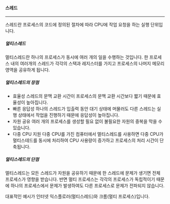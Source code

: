 #### 스레드
---
스레드란 프로세스의 코드에 정의된 절차에 따라 CPU에 작업 요청을 하는 실행 단위입니다.

##### 멀티스레드
멀티스레드란 하나의 프로세스가 동시에 여러 개의 일을 수행하는 것입니다. 한 프로세스 내의 여러개의 스레드가 각각의 스택과 레지스터를 가지고 프로세스의 나머지 메모리 영역을 공유하게 됩니다.

##### 멀티스레드의 장점
- 효율성
	스레드의 문맥 교환 시간이 프로세스의 문맥 교환 시간보다 짧기 때문에 효율성이 높아집니다.
- 빠른 응답성
	하나의 스레드가 입출력 동안 대기 상태에 머물러도 다른 스레드는 실행 상태에서 작업을 진행하기 때문에 응답성이 높아집니다.
- 자원 공유
	여러 개의 프로세스를 생성할 필요 없이 불필요한 자원의 중복을 막을 수 있습니다.
- 다중 CPU 지원
	다중 CPU를 가진 컴퓨터에서 멀티스레드를 사용하면 다중 CPU가 멀티스테드를 동시에 처리하여 CPU 사용량이 증가하고 프로세스의 처리 시간이 단축됩니다.

##### 멀티스레드의 단점
멀티스레드는 모든 스레드가 자원을 공유하기 때문에 한 스레드에 문제가 생기면 전체 프로세스가 영향을 받습니다. 반면 멀티 프로세스는 각각의 프로세스가 독립적이기 때문에 하나의 프로세스에서 문제가 발생하여도 다른 프로세스로 문제가 전파되지 않습니다. 

대표적인 예시가 인터넷 익스플로러(멀티스레드)와 크롬(멀티 프로세스)입니다.

